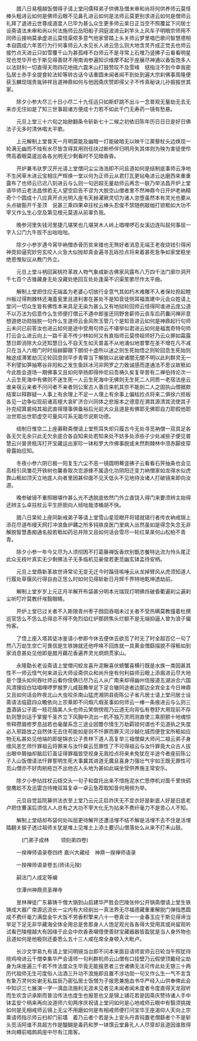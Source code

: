 <!-- { "loadSidebar": true } -->
　　腊八日易檀越饭僧得子请上堂问儒释弟子供佛及僧未审和尚将何供养师云莫怪棒头粗进云如何是佛师云眼不见鼻孔进云如何是法师云莫更别求进云如何是僧师云礼拜了退进云世尊成道度人已毕为甚么众生更多师云杲日正当空不照覆盆下问居士设斋请法未审和尚以何法施师云岳阳船子洞庭波进云刹竿头上风车子明眼宗师用不同师云接响莫承虚进云莫怪渠侬多意气他家曾踏上头关师云梦里唱巴歌问智慧德相本自圆成六年苦行为行何事师云入水见长人进云恁么则大地含灵齐成正觉去也师云接竹点天进云只如雪覆千山为甚孤峰不白师云不是寻常上石堆乃竖拂子云看看明星现也觉华开也于斯见得善财不用南询参遍知识维摩不起于座展尽神通以香饭饱多人以法财利一切直得天雨四花地摇六震禾山打鼓赞叹不及雪峰　毬指注不到今幸我密弘居士赤手全提食轮法轮等转古话今话重圆未闻者闻不到处到遍大宗刹佛事周隆便获玉麟现瑞贵胤钟祥且道神鼎如何与他因斋庆赞即得父子不传真秘诀儿孙振振世其家。

　　除夕小参大尽三十日小尽二十九任运只如斯虾跳不出斗一念普观无量劫无去无来亦无住如是了知三世事超诸方便成十力若不如此千门无寿药一镜有愁悬。

　　元旦上堂三十六旬之始掀翻条令斩新七十二候之初依旧陈年历日日日是好日佛法子无多时清休唱太平歌。

　　上元解制上堂普天一月明莫能及幽暗一灯能破暗无以映千江蒺藜杖头边焕现一轮满无幽而不烛有水尽皆含得其用则任扶过断桥伴归明月失其体则为殃为害徒使伶俜高着眼莫逡巡各各光明无少剩看时不见暗昏昏。

　　开炉兼韦驮罗汉开光请上堂僧问尘尘浩浩即不问且道如何是结制底事师云净地不生闲草木进云宝相庄严辉焕一堂以何为正师云从君打瓦更钻龟进云达磨西来重重露布了也师云已迟八刻进云与么则一句迥超无量劫师云再念一联乃举法昌开炉上堂语毕师云老法昌傍若无人望空启告不谬为大脱空山僧者里不然神鼎今日开炉老衲精奇个个圆成十八应真开点光明入座韦天赫濯厥灵切为诸人怠堕虽然本有灵光也要从头点破豁开千圣顶　说甚三乘四果卓拄杖云棒头忍俊不禁随例敲枷打锁秪如大功不宰又作么生心空及第见根元莫道从前辜负我。

　　晚参河里失钱河里捷几堪笑也几堪哭木人岭上唱哩啰石女溪边连叫屈何事屈一字入公门九牛拔不出咄咄咄。

　　除夕小参岁遇今宵毕衲僧赤骨历贫来锥也无煞好者消息无端王老夜烧钱引得闲神竞抑逼究妙穷玄咬人火急大似抛却真金遍寻瓦砾捡点将来着甚死急争如家堂稳坐绝思惟拟议从教门外立。

　　元旦上堂斗柄回寅桃符革故人物气象咸新古佛家风露布八万四千法门廓尔洞开千七百个古锥藏身无处没藏处绝回互处处逢渠不识渠笙歌尽作太平曲。

　　解制上堂把住应无端盖为老婆心切放行全意气其如朽木难雕不入者保社担起睦州板过得荆棘林还淹齑瓮里且道利害在甚处不是知音徒侧耳福嵩建中元会众姓请上堂问一切众生皆有佛性本来具足无染为甚么又有地狱轮回师云怪得阿谁进云庞公道不以万法为侣意作么生师便打僧云不遇中郎鉴还同野舍薪师云丧车后药囊问禅非意想道绝功勋独脱一句作么生道师云金风吹玉管几个是知音进云如何是神鼎起行句师云未问已前答汝也进云如何是途中受用句师云不堪举似君进云如何是福嵩奇特句师打云会么进云向上一路千圣不传少林如何又有直指师云莫傍祖师好乃云众罪如霜露慧日即消除大众还知慧日么不自天生如天普盖不从地涌似地普擎在圣不增在凡不减只在当人六根门时时烜赫脚跟下朗彻十虚所以迷之则生死始悟之则轮回息生死始则触途成滞累劫沉沦轮回息则平步青霄当下解脱以此破诸闇无闇不明以此利群灵无一不利譬如笋抽寒谷非阳和之发生鱼跃冰河非网罗之力致诚感而遂通法不思议故秪如今此胜会道场一期佛事又且如何举扬即得仲尼曰吾祷久矣复举昔有二禅伯持论次一人云生死海中有佛则不迷生死一人云生死海中无佛则无生死二人同质一老宿法座云谁亲宿云亲者不问问者不亲者则公案古人善应来机其奈不能剖二人之固执山僧据款结案以释群疑一人事上有余理上不足一人理上有余事上偏枯捡点将来二俱徐六担板各见一边争似现前诸高檀大哀旷济合兴同体之悲报本之德意在溯其源清其流使其子孙克绍箕裘纯其祖武直得理事俱备裕后光前大众且道是有佛耶无佛耶自力耶假他耶治世耶出世耶虚空可量风可系无能尽说斯功德。

　　结制日惟空二上座募鞋斋僧请上堂熊耳失却只履古今无处寻觅衲僧一双具足各各无欠无余只此无欠余底合各自知来处若知来处不妨多处添些子少处减些子便见普慧云兴普贤瓶泻打开宝藏运出家珍一钵和罗大作佛事脱或未然荆棘林中须赤脚皮穿骨露始应知。

　　冬夜小参六阴已极一阳复生六尘不恶一镜圆明蓦竖拂子云看看石笄抽条也会见高枝引凤雏花开铁树也馨香取次恋游蜂不属造化功阴阳迁变力衲僧家如龙得水似虎靠山秪如顶天立地底人向者里因甚仰面不见天低头不见地待汝诸人打破镜来即向汝道。

　　晚参破镜不重照眼堪作甚么光不透脱底依然门外立直饶入得门来要须辨主始得还辨主么卓拄杖云平生肝胆向人倾咄哉漆桶胡不快。

　　腊八日杲轮上座同新戒弟子等请上堂雪山星现眼开将错就错行者传衣衲戒锦上添花尽道布缦天网打冲浪鱼炉韝之所多钝铁良医门里病入丛然虽如是得念失念无非解脱智慧愚痴通名般若秪如药忌并除又且如何话会雪尽一轮红杲杲何山松柏不青青。

　　除夕小参一年今又尽为人须彻困不打葛藤禅饭香炊别甑恣餐特达流为怜头尾正此众无枝叶真实无少剩佛法子无多临机见豪俊若更觅幽玄钵盂待安柄。

　　元旦上堂鼎新革故世谛常论无变无迁今时蹊径咳唾云从龙掉臂风从虎须知道人行履处草偃风行得自由正恁么时如何见得斩新日月辉千界特地乾坤透劫前。

　　解制上堂岁岁上元正月半解开布袋甚分明本光瑞现灯明佛烁破昏衢遍刹尘遍刹尘听叮咛莫教纤埃翳眼睛。

　　开炉上堂已过关者不入斯限青州枣子囫囵吞咽未过关者不受热瞒莫教撞着杜撰巡官恁么不恁么总得总不得不免烈焰红炉那顾焦头烂额不是无端抑逼人曾为浪子偏怜客。

　　了悟上座入塔其徒冰鉴请小参即今休去便休去欲觅了时无了时全超百亿一句了然八万劫生空亡可畏信是生铁铸就还他呼唤不回炼就一具黄金僧繇描貌不得秪如到家消息甚处见他即是腊月藕花香遍界灵光炯炯贯家山。

　　永隆勖长老设斋请上堂僧问蛟龙喜升泥鳅喜伏螃蟹喜横行既是水族一类因甚其性不一师云怪气何来进云大师设斋供众和尚升座有何利益师云眼上添眉进云尽大地是个馒头如何吞吐师云看你伎俩已尽乃云人从广南来却得幽州信报道五湖派合六国风清狸奴白牯唱哩啰罗猴罗儿咸鼓舞举足下足合辙同途者边那边全宾全主今日神鼎又且如何话会昨夜北山大虫咬杀南山猛虎湘阴县衙陈公子省凡居士请上堂问居士设斋请法临筵四众瞻依向上宗乘即不问煆凡煆圣事如何师云一棒一条痕进云与么则三盏酒装公子面一枝花插美人头也师云笑倒傍观乃云道无向背弘有卷舒大用现前不存轨则慧剑运于掌握千圣齐立下风胸中流出一机不独万灵罔测直使三乘胆颤十地魂惊帝释攒眉修罗息战若也毫厘系念三途业因瞥尔情生万劫羁锁何谓也不见道执之失度必入邪路放之自然体无去住苟能如是则不忏罪而罪灭河沙越化城而便登宝所秪如应物无私甚处见他端的即是锦衣公子贵林下道人高复举三祖僧粲大师问二祖云弟子身缠风恙乞师忏罪祖云将罪来与汝忏粲云觅罪性了不可得祖云与汝忏罪竟大众古人拔出眼中屑抽却脑后钉虽证得罪福皆空视身无我捡点将来未免犹在半途今者座前陈公子入山饭僧请法忏罪誓明生死大事冀其进道无魔且喜身力强壮气宇如王既无罪性可觅山僧亦不好肉剜疮岂不出他古人头地为甚如此端坐受供养施主常安乐。

　　除夕小参拈拄杖云结交头一句子和盘托出来不惜拖泥水伫思停机对面千里快鹞俊鹰趁不及迅雷岂待掩双耳复卓一卓云急荐取知音何用频为举。

　　元旦自觉监院募供法衣至上堂乃云元正启祚庆无不宜衣好是新底人好是旧底老卢把住曹溪后须信人人总有之大功不宰大化无为拈来不费纤毫力不是苦心人不知。

　　解制上堂结却布袋何处叫屈更待解开还遭活埋不结不解是活埋不去不住是活埋踏翻关捩子透过祖师关犹是堆上见堆土上添土要识山僧落处么从来不打禾山鼓。

　　　(门弟子成林
　　领刻弟四卷)

　　一揆禅师语录卷四终
嘉兴大藏经　神鼎一揆禅师语录


　　一揆禅师语录卷五(师讳元揆)

　　嗣法门人成定等编

　　住潭州神鼎资圣禅寺

　　昱林禅徒广东募铸千僧大锅到山启建华严胜会巴陵张仲公开锅斋僧请上堂生铁铸成大器广南源远流长一尘内有大经剖出一真法界无尽福德藏重重解脱门弹指悉圆成不费纤毫力满盘金牛大饭不劳香积擎来八十一卷真诠一一金春玉应于斯见得谛当举足下足无非华藏海全体全用总是舍那身人人饱足观光各各得大受用其或尚留观听试看巴陵檀越大有因缘于此会中炊香表嚫借使善财宝藏器器皆盈犹是当人身外物也且道如何是他极则还委悉么五十三人咸在席全身顿入大毗卢。

　　长沙文学易九有请上堂问明镜当台即不问本来面目请师宣师云日轮当午照犹待晓鸡啼进云千僧幸集华严会请师一句利群机师云山僧有口挂壁乃云假使顶戴经尘劫身为床座遍三千若不传法度众生毕竟无能报恩者三世诸佛无法可传此处无银三十两历代祖师无生可度俗人沽酒三升功不浪施即且置不涉功勋一句又作么生一气不言含有象万灵何处谢无私兹辰乃密弘居士饭僧为子报恩兼施血书华严经入山供奉俾此会中知识三七展演一字一滴血法施利无涯未见者见未闻者闻未度者令度直得天龙寂听而生欢含识承斯而普洽传法也度生也报恩也又是锦上铺花若是因斋庆赞待诸人手中钵盂安个柄来再向汝道师六旬两序庆祝请上堂问如何是心地戒师云眼中有翳须挑拨如何是无相戒师云镜上无尘不用磨如何是有相戒师便打问宝华王座渴仰人天向上宗乘请师指示师云扫却门前壒　着乃云者个若是头上安头丹青钝置老僧繇者个不是斩头觅活阿谁不具超方作是醍醐是毒药和罗一钵馔云堂鼻孔人人尽穿却且道因谁致得休向樽前唱鹧鸪座中尽有江南客。

